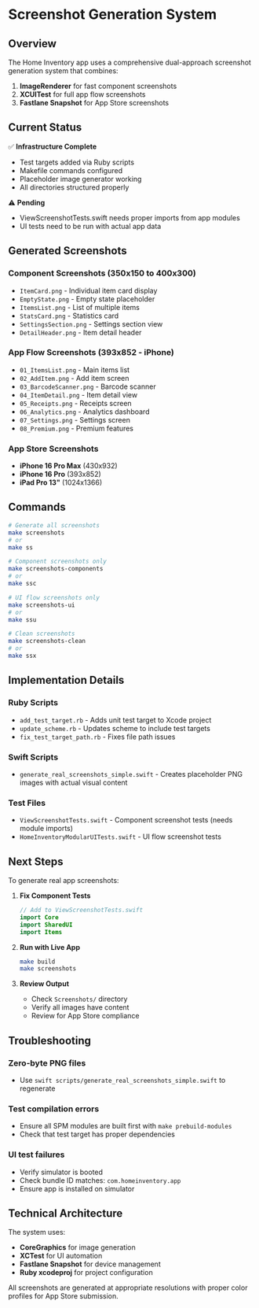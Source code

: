 # Screenshot Generation System

## Overview

The Home Inventory app uses a comprehensive dual-approach screenshot generation system that combines:
1. **ImageRenderer** for fast component screenshots
2. **XCUITest** for full app flow screenshots
3. **Fastlane Snapshot** for App Store screenshots

## Current Status

✅ **Infrastructure Complete**
- Test targets added via Ruby scripts
- Makefile commands configured
- Placeholder image generator working
- All directories structured properly

⚠️ **Pending**
- ViewScreenshotTests.swift needs proper imports from app modules
- UI tests need to be run with actual app data

## Generated Screenshots

### Component Screenshots (350x150 to 400x300)
- `ItemCard.png` - Individual item card display
- `EmptyState.png` - Empty state placeholder
- `ItemsList.png` - List of multiple items
- `StatsCard.png` - Statistics card
- `SettingsSection.png` - Settings section view
- `DetailHeader.png` - Item detail header

### App Flow Screenshots (393x852 - iPhone)
- `01_ItemsList.png` - Main items list
- `02_AddItem.png` - Add item screen
- `03_BarcodeScanner.png` - Barcode scanner
- `04_ItemDetail.png` - Item detail view
- `05_Receipts.png` - Receipts screen
- `06_Analytics.png` - Analytics dashboard
- `07_Settings.png` - Settings screen
- `08_Premium.png` - Premium features

### App Store Screenshots
- **iPhone 16 Pro Max** (430x932)
- **iPhone 16 Pro** (393x852)
- **iPad Pro 13"** (1024x1366)

## Commands

```bash
# Generate all screenshots
make screenshots
# or
make ss

# Component screenshots only
make screenshots-components
# or
make ssc

# UI flow screenshots only
make screenshots-ui
# or
make ssu

# Clean screenshots
make screenshots-clean
# or
make ssx
```

## Implementation Details

### Ruby Scripts
- `add_test_target.rb` - Adds unit test target to Xcode project
- `update_scheme.rb` - Updates scheme to include test targets
- `fix_test_target_path.rb` - Fixes file path issues

### Swift Scripts
- `generate_real_screenshots_simple.swift` - Creates placeholder PNG images with actual visual content

### Test Files
- `ViewScreenshotTests.swift` - Component screenshot tests (needs module imports)
- `HomeInventoryModularUITests.swift` - UI flow screenshot tests

## Next Steps

To generate real app screenshots:

1. **Fix Component Tests**
   ```swift
   // Add to ViewScreenshotTests.swift
   import Core
   import SharedUI
   import Items
   ```

2. **Run with Live App**
   ```bash
   make build
   make screenshots
   ```

3. **Review Output**
   - Check `Screenshots/` directory
   - Verify all images have content
   - Review for App Store compliance

## Troubleshooting

### Zero-byte PNG files
- Use `swift scripts/generate_real_screenshots_simple.swift` to regenerate

### Test compilation errors
- Ensure all SPM modules are built first with `make prebuild-modules`
- Check that test target has proper dependencies

### UI test failures
- Verify simulator is booted
- Check bundle ID matches: `com.homeinventory.app`
- Ensure app is installed on simulator

## Technical Architecture

The system uses:
- **CoreGraphics** for image generation
- **XCTest** for UI automation
- **Fastlane Snapshot** for device management
- **Ruby xcodeproj** for project configuration

All screenshots are generated at appropriate resolutions with proper color profiles for App Store submission.